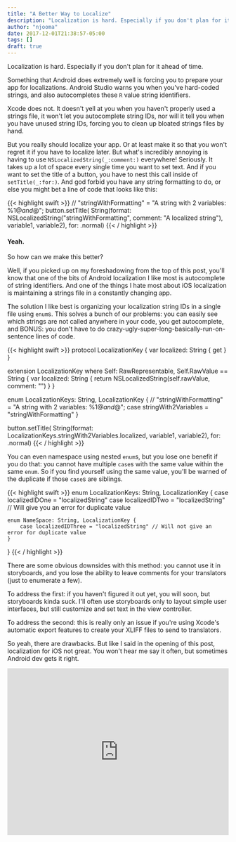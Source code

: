 ```yaml
---
title: "A Better Way to Localize"
description: "Localization is hard. Especially if you don't plan for it ahead of time."
author: "njooma"
date: 2017-12-01T21:38:57-05:00
tags: []
draft: true
---
```


Localization is hard. Especially if you don't plan for it ahead of time.
<!--more-->

Something that Android does extremely well is forcing you to prepare your app for localizations. Android Studio warns you when you've hard-coded strings, and also autocompletes these `R` value string identifiers. 

Xcode does not. It doesn't yell at you when you haven't properly used a strings file, it won't let you autocomplete string IDs, nor will it tell you when you have unused string IDs, forcing you to clean up bloated strings files by hand.

But you really should localize your app. Or at least make it so that you won't regret it if you have to localize later. But what's incredibly annoying is having to use `NSLocalizedString(_:comment:)` everywhere! Seriously. It takes up a lot of space every single time you want to set text. And if you want to set the title of a button, you have to nest this call inside of `setTitle(_:for:)`. And god forbid you have any string formatting to do, or else you might bet a line of code that looks like this:

{{< highlight swift >}}
// "stringWithFormatting" = "A string with 2 variables: %1$@ and %2$@";
button.setTitle(
    String(format: NSLocalizedString("stringWithFormatting", comment: "A localized string"), 
        variable1, variable2), 
    for: .normal)
{{< / highlight >}}

#### Yeah. ####

So how can we make this better?

Well, if you picked up on my foreshadowing from the top of this post, you'll know that one of the bits of Android localization I like most is autocomplete of string identifiers. And one of the things I hate most about iOS localization is maintaining a strings file in a constantly changing app. 


The solution I like best is organizing your localization string IDs in a single file using `enum`s. This solves a bunch of our problems: you can easily see which strings are not called anywhere in your code, you get autocomplete, and BONUS: you don't have to do crazy-ugly-super-long-basically-run-on-sentence lines of code.

{{< highlight swift >}}
protocol LocalizationKey {
    var localized: String { get }
}

extension LocalizationKey where Self: RawRepresentable, Self.RawValue == String {
    var localized: String {
        return NSLocalizedString(self.rawValue, comment: "")
    }
}

enum LocalizationKeys: String, LocalizationKey {
    // "stringWithFormatting" = "A string with 2 variables: %1$@ and %2$@";
    case stringWith2Variables = "stringWithFormatting"
}

button.setTitle(
    String(format: LocalizationKeys.stringWith2Variables.localized, variable1, variable2), 
    for: .normal)
{{< / highlight >}}

You can even namespace using nested `enum`s, but you lose one benefit if you do that: you cannot have multiple `case`s with the same value within the same `enum`. So if you find yourself using the same value, you'll be warned of the duplicate if those `case`s are siblings.

{{< highlight swift >}}
enum LocalizationKeys: String, LocalizationKey {
    case localizedIDOne = "localizedString"
    case localizedIDTwo = "localizedString" // Will give you an error for duplicate value

    enum NameSpace: String, LocalizationKey {
        case localizedIDThree = "localizedString" // Will not give an error for duplicate value
    }
}
{{< / highlight >}}

There are some obvious downsides with this method: you cannot use it in storyboards, and you lose the ability to leave comments for your translators (just to enumerate a few).

To address the first: if you haven't figured it out yet, you will soon, but storyboards kinda suck. I'll often use storyboards only to layout simple user interfaces, but still customize and set text in the view controller. 

To address the second: this is really only an issue if you're using Xcode's automatic export features to create your XLIFF files to send to translators.

So yeah, there are drawbacks. But like I said in the opening of this post, localization for iOS not great. You won't hear me say it often, but sometimes Android dev gets it right. 

<iframe src="https://open.spotify.com/embed/track/3RHxEG6JqPKNesUpEv3FUg?theme=white&view=list" width="100%" height="380" frameborder="0" allowtransparency="true"></iframe>